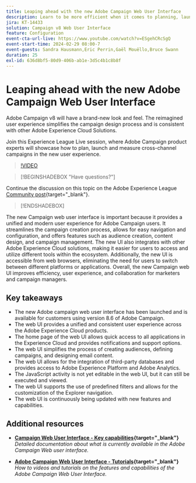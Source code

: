 ```yaml
---
title: Leaping ahead with the new Adobe Campaign Web User Interface
description: Learn to be more efficient when it comes to planning, launching and measuring cross-channel marketing strategies including email marketing and social media marketing using the new Adobe Campaign Web User Interface.
jira: KT-14433
solution: Campaign v8 Web User Interface
feature: Configuration
event-cta-url-live: https://www.youtube.com/watch?v=ESgehCRcSgQ
event-start-time: 2024-02-29 08:00-7
event-guests: Sandra Hausmann,Eric Perrin,Gaël Mouëllo,Bruce Swann
duration: 25
exl-id: 636d8bf5-80d9-406b-ab1e-3d5c4b1c8b8f
---
```

# Leaping ahead with the new Adobe Campaign Web User Interface

Adobe Campaign v8 will have a brand-new look and feel. The reimagined user experience simplifies the campaign design process and is consistent with other Adobe Experience Cloud Solutions.  

Join this Experience League Live session, where Adobe Campaign product experts will showcase how to plan, launch and measure cross-channel campaigns in the new user experience.

>[!VIDEO](https://video.tv.adobe.com/v/3427258/?quality=12&learn=on)

>[!BEGINSHADEBOX "Have questions?"]

Continue the discussion on this topic on the Adobe Experience League [Community post](https://experienceleaguecommunities.adobe.com/t5/adobe-campaign-classic/experience-league-live-post-session-discussion-leaping-ahead/m-p/656893#M2671){target="_blank"}.

>[!ENDSHADEBOX]

The new Campaign web user interface is important because it provides a unified and modern user experience for Adobe Campaign users. It streamlines the campaign creation process, allows for easy navigation and configuration, and offers features such as audience creation, content design, and campaign management. The new UI also integrates with other Adobe Experience Cloud solutions, making it easier for users to access and utilize different tools within the ecosystem. Additionally, the new UI is accessible from web browsers, eliminating the need for users to switch between different platforms or applications. Overall, the new Campaign web UI improves efficiency, user experience, and collaboration for marketers and campaign managers.

## Key takeaways

* The new Adobe campaign web user interface has been launched and is available for customers using version 8.6 of Adobe Campaign.
* The web UI provides a unified and consistent user experience across the Adobe Experience Cloud products.
* The home page of the web UI allows quick access to all applications in the Experience Cloud and provides notifications and support options.
* The web UI simplifies the process of creating audiences, defining campaigns, and designing email content.
* The web UI allows for the integration of third-party databases and provides access to Adobe Experience Platform and Adobe Analytics.
* The JavaScript activity is not yet editable in the web UI, but it can still be executed and viewed.
* The web UI supports the use of predefined filters and allows for the customization of the Explorer navigation.
* The web UI is continuously being updated with new features and capabilities.


## Additional resources

* **[Campaign Web User Interface - Key capabilities](https://experienceleague.adobe.com/docs/campaign-web/v8/whats-new.html){target="_blank"}**
  *Detailed documentation about what is currently available in the Adobe Campaign Web user interface.*

* **[Adobe Campaign Web User Interface - Tutorials](https://experienceleague.adobe.com/docs/campaign-web-learn/tutorials/overview.html?lang=en){target="_blank"}**
  *How to videos and tutorials on the features and capabilities of the Adobe Campaign Web User Interface.*

